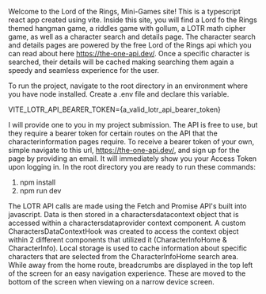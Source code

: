 Welcome to the Lord of the Rings, Mini-Games site! This is a typescript react app created using vite. Inside this site, you will find a Lord fo the Rings themed hangman game, a riddles game with gollum, a LOTR math cipher game, as well as a character search and details page. The character search and details pages are powered by the free Lord of the Rings api which you can read about here https://the-one-api.dev/. Once a specific character is searched, their details will be cached making searching them again a speedy and seamless experience for the user.

To run the project, navigate to the root directory in an environment where you have node installed. Create a .env file and declare this variable.

VITE_LOTR_API_BEARER_TOKEN={a_valid_lotr_api_bearer_token}

I will provide one to you in my project submission. The API is free to use, but they require a bearer token for certain routes on the API that the characterinformation pages require. To receive a bearer token of your own, simple navigate to this url, https://the-one-api.dev/, and sign up for the page by providing an email. It will immediately show you your Access Token upon logging in. In the root directory you are ready to run these commands:
1. npm install
2. npm run dev

The LOTR API calls are made using the Fetch and Promise API's built into javascript. Data is then stored in a charactersdatacontext object that is accessed within a charactersdataprovider context component. A custom CharactersDataContextHook was created to access the context object within 2 different components that utilized it (CharacterInfoHome & CharacterInfo). Local storage is used to cache information about specific characters that are selected from the CharacterInfoHome search area. While away from the home route, breadcrumbs are displayed in the top left of the screen for an easy navigation experience. These are moved to the bottom of the screen when viewing on a narrow device screen.